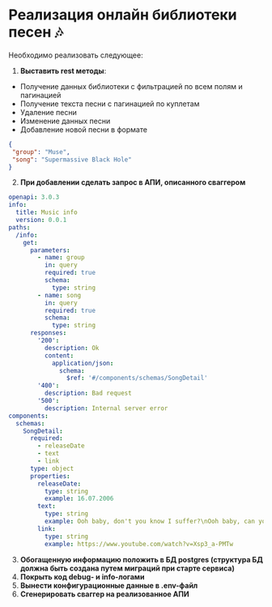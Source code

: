 # Реализация онлайн библиотеки песен 🎶

Необходимо реализовать следующее:

1. **Выставить rest методы**:
- Получение данных библиотеки с фильтрацией по всем полям и пагинацией
- Получение текста песни с пагинацией по куплетам
- Удаление песни
- Изменение данных песни
- Добавление новой песни в формате

```json
{
 "group": "Muse",
 "song": "Supermassive Black Hole"
}
```

2. **При добавлении сделать запрос в АПИ, описанного сваггером**
```yaml
openapi: 3.0.3
info:
  title: Music info
  version: 0.0.1
paths:
  /info:
    get:
      parameters:
        - name: group
          in: query
          required: true
          schema:
            type: string
        - name: song
          in: query
          required: true
          schema:
            type: string
      responses:
        '200':
          description: Ok
          content:
            application/json:
              schema:
                $ref: '#/components/schemas/SongDetail'
        '400':
          description: Bad request
        '500':
          description: Internal server error
components:
  schemas:
    SongDetail:
      required:
        - releaseDate
        - text
        - link
      type: object
      properties:
        releaseDate:
          type: string
          example: 16.07.2006
        text:
          type: string
          example: Ooh baby, don't you know I suffer?\nOoh baby, can you hear me moan?\nYou caught me under false pretenses\nHow long before you let me go?\n\nOoh\nYou set my soul alight\nOoh\nYou set my soul alight
        link:
          type: string
          example: https://www.youtube.com/watch?v=Xsp3_a-PMTw
```

3. **Обогащенную информацию положить в БД postgres (структура БД должна быть создана путем миграций при старте сервиса)**
4. **Покрыть код debug- и info-логами**
5. **Вынести конфигурационные данные в .env-файл**
6. **Сгенерировать сваггер на реализованное АПИ**
